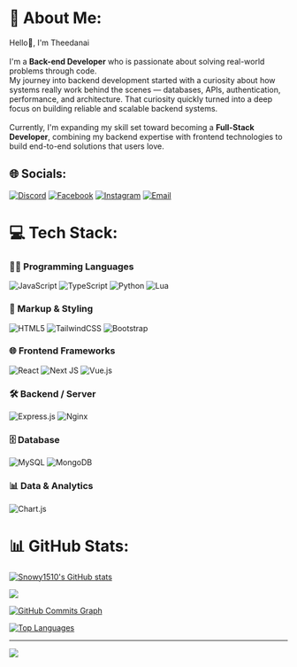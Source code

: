 # 💫 About Me:
Hello👋, I'm Theedanai <br><br>I'm a **Back-end Developer** who is passionate about solving real-world problems through code.  <br>My journey into backend development started with a curiosity about how systems really work behind the scenes — databases, APIs, authentication, performance, and architecture. That curiosity quickly turned into a deep focus on building reliable and scalable backend systems.<br><br>Currently, I'm expanding my skill set toward becoming a **Full-Stack Developer**, combining my backend expertise with frontend technologies to build end-to-end solutions that users love.

## 🌐 Socials:
[![Discord](https://img.shields.io/badge/Discord-%237289DA.svg?logo=discord&logoColor=white)](https://discord.gg/beyour_.) 
[![Facebook](https://img.shields.io/badge/Facebook-%231877F2.svg?logo=Facebook&logoColor=white)](https://www.facebook.com/Tomorrow141265/) 
[![Instagram](https://img.shields.io/badge/Instagram-%23E4405F.svg?logo=Instagram&logoColor=white)](https://instagram.com/rt._iam) 
[![Email](https://img.shields.io/badge/Email-D14836?logo=gmail&logoColor=white)](mailto:parm141265@gmail.com) 

# 💻 Tech Stack:

### 👨‍💻 Programming Languages
![JavaScript](https://img.shields.io/badge/javascript-%23323330.svg?style=for-the-badge&logo=javascript&logoColor=%23F7DF1E) 
![TypeScript](https://img.shields.io/badge/typescript-%23007ACC.svg?style=for-the-badge&logo=typescript&logoColor=white) 
![Python](https://img.shields.io/badge/python-%23323330.svg?style=for-the-badge&logo=python&logoColor=white)
![Lua](https://img.shields.io/badge/lua-2C2D72.svg?style=for-the-badge&logo=lua&logoColor=white)

### 🧾 Markup & Styling
![HTML5](https://img.shields.io/badge/html5-%23E34F26.svg?style=for-the-badge&logo=html5&logoColor=white) 
![TailwindCSS](https://img.shields.io/badge/tailwindcss-%2338B2AC.svg?style=for-the-badge&logo=tailwind-css&logoColor=white) 
![Bootstrap](https://img.shields.io/badge/bootstrap-%238511FA.svg?style=for-the-badge&logo=bootstrap&logoColor=white) 

### 🌐 Frontend Frameworks
![React](https://img.shields.io/badge/react-%2320232a.svg?style=for-the-badge&logo=react&logoColor=%2361DAFB) 
![Next JS](https://img.shields.io/badge/Next-black?style=for-the-badge&logo=next.js&logoColor=white) 
![Vue.js](https://img.shields.io/badge/vue.js-%2335495e.svg?style=for-the-badge&logo=vuedotjs&logoColor=%234FC08D)

### 🛠️ Backend / Server
![Express.js](https://img.shields.io/badge/express.js-%23404d59.svg?style=for-the-badge&logo=express&logoColor=%2361DAFB) 
![Nginx](https://img.shields.io/badge/nginx-%23009639.svg?style=for-the-badge&logo=nginx&logoColor=white)

### 🗄️ Database
![MySQL](https://img.shields.io/badge/mysql-4479A1.svg?style=for-the-badge&logo=mysql&logoColor=white) 
![MongoDB](https://img.shields.io/badge/MongoDB-%234ea94b.svg?style=for-the-badge&logo=mongodb&logoColor=white) 

### 📊 Data & Analytics
![Chart.js](https://img.shields.io/badge/chart.js-F5788D.svg?style=for-the-badge&logo=chart.js&logoColor=white) 


# 📊 GitHub Stats:
<a href="http://www.github.com/Snowy1510"><img src="https://github-readme-stats.vercel.app/api?username=Snowy1510&show_icons=true&hide=&count_private=true&title_color=0891b2&text_color=ffffff&icon_color=0891b2&bg_color=1c1917&hide_border=true&show_icons=true" alt="Snowy1510's GitHub stats" /></a>

<a href="http://www.github.com/Snowy1510"><img src="https://github-readme-streak-stats.herokuapp.com/?user=Snowy1510&stroke=ffffff&background=1c1917&ring=0891b2&fire=0891b2&currStreakNum=ffffff&currStreakLabel=0891b2&sideNums=ffffff&sideLabels=ffffff&dates=ffffff&hide_border=true" /></a>

<a href="http://www.github.com/Snowy1510"><img src="https://github-readme-activity-graph.cyclic.app/graph?username=Snowy1510&bg_color=1c1917&color=ffffff&line=0891b2&point=ffffff&area_color=1c1917&area=true&hide_border=true&custom_title=GitHub%20Commits%20Graph" alt="GitHub Commits Graph" /></a>

<a href="https://github.com/Snowy1510" align="left"><img src="https://github-readme-stats.vercel.app/api/top-langs/?username=Snowy1510&langs_count=10&title_color=0891b2&text_color=ffffff&icon_color=0891b2&bg_color=1c1917&hide_border=true&locale=en&custom_title=Top%20%Languages" alt="Top Languages" /></a>

---

[![](https://visitcount.itsvg.in/api?id=TheedanaiRattanakulchainun&icon=0&color=0)](https://visitcount.itsvg.in)

